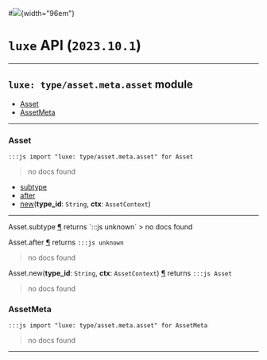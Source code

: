 #![](../../../../../../images/luxe-dark.svg){width="96em"}

# `luxe` API (`2023.10.1`)  


---

## `luxe: type/asset.meta.asset` module

- [Asset](#asset)   
- [AssetMeta](#assetmeta)   

---

### Asset
`:::js import "luxe: type/asset.meta.asset" for Asset`
> no docs found

- [subtype](#Asset.subtype)
- [after](#Asset.after)
- [new](#Asset.new+2)(**type_id**: `String`, **ctx**: `AssetContext`)

<hr/>
<endpoint module="luxe: type/asset.meta.asset" class="Asset" signature="subtype"></endpoint>
<signature id="Asset.subtype">Asset.subtype
<a class="headerlink" href="#Asset.subtype" title="Permanent link">¶</a></signature>
<span class='api_ret'>returns</span> `:::js unknown`
> no docs found   

<endpoint module="luxe: type/asset.meta.asset" class="Asset" signature="after"></endpoint>
<signature id="Asset.after">Asset.after
<a class="headerlink" href="#Asset.after" title="Permanent link">¶</a></signature>
<span class='api_ret'>returns</span> `:::js unknown`
> no docs found   

<endpoint module="luxe: type/asset.meta.asset" class="Asset" signature="new(type_id : String, ctx : AssetContext)"></endpoint>
<signature id="Asset.new+2">Asset.new(**type_id**: `String`, **ctx**: `AssetContext`)
<a class="headerlink" href="#Asset.new+2" title="Permanent link">¶</a></signature>
<span class='api_ret'>returns</span> `:::js Asset`
> no docs found   

### AssetMeta
`:::js import "luxe: type/asset.meta.asset" for AssetMeta`
> no docs found


<hr/>
